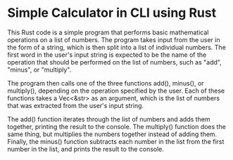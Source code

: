 # Simple Calculator in CLI using Rust

This Rust code is a simple program that performs basic mathematical operations on a list of numbers. The program takes input from the user in the form of a string, which is then split into a list of individual numbers. The first word in the user's input string is expected to be the name of the operation that should be performed on the list of numbers, such as "add", "minus", or "multiply".

The program then calls one of the three functions add(), minus(), or multiply(), depending on the operation specified by the user. Each of these functions takes a Vec<&str> as an argument, which is the list of numbers that was extracted from the user's input string.

The add() function iterates through the list of numbers and adds them together, printing the result to the console. The multiply() function does the same thing, but multiplies the numbers together instead of adding them. Finally, the minus() function subtracts each number in the list from the first number in the list, and prints the result to the console.
